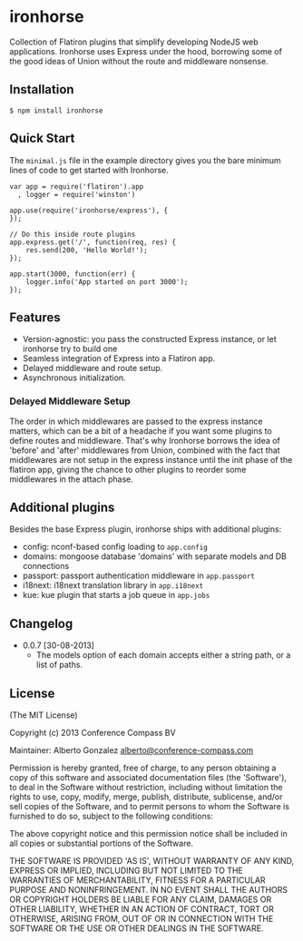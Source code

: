 # ironhorse

Collection of Flatiron plugins that simplify developing NodeJS web applications.
Ironhorse uses Express under the hood, borrowing some of the good ideas of
Union without the route and middleware nonsense.

## Installation

    $ npm install ironhorse

## Quick Start

The `minimal.js` file in the example directory gives you the bare minimum lines of code to get started with Ironhorse. 

```
var app = require('flatiron').app
  , logger = require('winston')

app.use(require('ironhorse/express'), {
});

// Do this inside route plugins
app.express.get('/', function(req, res) {
    res.send(200, 'Hello World!');
});

app.start(3000, function(err) {
    logger.info('App started on port 3000');
});
```

## Features

  * Version-agnostic: you pass the constructed Express instance, or let ironhorse try to build one
  * Seamless integration of Express into a Flatiron app.
  * Delayed middleware and route setup.
  * Asynchronous initialization.

### Delayed Middleware Setup

The order in which middlewares are passed to the express instance matters, which can be a bit of a headache if you want some plugins to define routes and middleware. That's why Ironhorse borrows the idea of 'before' and 'after' middlewares from Union, combined with the fact that middlewares are not setup in the express instance until the init phase of the flatiron app, giving the chance to other plugins to reorder some middlewares in the attach phase.

## Additional plugins

Besides the base Express plugin, ironhorse ships with additional plugins:

  * config: nconf-based config loading to `app.config`
  * domains: mongoose database 'domains' with separate models and DB connections
  * passport: passport authentication middleware in `app.passport`
  * i18next: i18next translation library in `app.i18next`
  * kue: kue plugin that starts a job queue in `app.jobs`

## Changelog

  * 0.0.7 [30-08-2013]
    * The models option of each domain accepts either a string path, or a list of paths. 

## License

(The MIT License)

Copyright (c) 2013 Conference Compass BV 

Maintainer:
Alberto Gonzalez <alberto@conference-compass.com>

Permission is hereby granted, free of charge, to any person obtaining
a copy of this software and associated documentation files (the
'Software'), to deal in the Software without restriction, including
without limitation the rights to use, copy, modify, merge, publish,
distribute, sublicense, and/or sell copies of the Software, and to
permit persons to whom the Software is furnished to do so, subject to
the following conditions:

The above copyright notice and this permission notice shall be
included in all copies or substantial portions of the Software.

THE SOFTWARE IS PROVIDED 'AS IS', WITHOUT WARRANTY OF ANY KIND,
EXPRESS OR IMPLIED, INCLUDING BUT NOT LIMITED TO THE WARRANTIES OF
MERCHANTABILITY, FITNESS FOR A PARTICULAR PURPOSE AND NONINFRINGEMENT.
IN NO EVENT SHALL THE AUTHORS OR COPYRIGHT HOLDERS BE LIABLE FOR ANY
CLAIM, DAMAGES OR OTHER LIABILITY, WHETHER IN AN ACTION OF CONTRACT,
TORT OR OTHERWISE, ARISING FROM, OUT OF OR IN CONNECTION WITH THE
SOFTWARE OR THE USE OR OTHER DEALINGS IN THE SOFTWARE.
